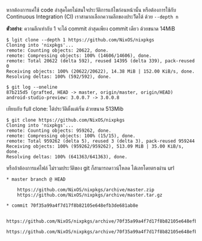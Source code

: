 หากต้องการแค่ใช้ code ล่าสุดโดยไม่สนใจประวัติการแก้ไขก่อนหน้านั้น หรือต้องการใช้กับ Continuous Integration (CI) เราสามาถเลือกความลึกของประวัิตได้ ด้วย `--depth n`

**ตัวอย่าง**: ความลึกเท่ากับ 1 จะได้ commit ล่าสุดเพียง commit เดียว ด้วยขนาด 14MiB

```
$ lgit clone --depth 1 https://github.com/NixOS/nixpkgs
Cloning into 'nixpkgs'...
remote: Counting objects: 20622, done.
remote: Compressing objects: 100% (14606/14606), done.
remote: Total 20622 (delta 592), reused 14395 (delta 339), pack-reused 0
Receiving objects: 100% (20622/20622), 14.38 MiB | 152.00 KiB/s, done.
Resolving deltas: 100% (592/592), done.

$ git log --oneline
87b215d5 (grafted, HEAD -> master, origin/master, origin/HEAD) android-studio-preview: 3.0.0.7 -> 3.0.0.8
```

เทียบกับ full clone: ได้ประวัติตั้งแต่เริ่ม ด้วยขนาด 513Mib

```
$ git clone https://github.com/NixOS/nixpkgs
Cloning into 'nixpkgs'...
remote: Counting objects: 959262, done.
remote: Compressing objects: 100% (15/15), done.
remote: Total 959262 (delta 5), reused 3 (delta 3), pack-reused 959244
Receiving objects: 100% (959262/959262), 513.09 MiB | 35.00 KiB/s, done.
Resolving deltas: 100% (641363/641363), done.
```

หรือถ้าต้องการแค่ไฟล์ ไม่รวมประวัติของ git ก็สามารถดาวน์โหลด ได้เลยโดยตรงผ่าน url

```
* master branch @ HEAD

    https://github.com/NixOS/nixpkgs/archive/master.zip
    https://github.com/NixOS/nixpkgs/archive/master.tar.gz

* commit 70f35a99a4f7d17f8b82105e648efb3de681ab8e

    https://github.com/NixOS/nixpkgs/archive/70f35a99a4f7d17f8b82105e648efb3de681ab8e.zip
    https://github.com/NixOS/nixpkgs/archive/70f35a99a4f7d17f8b82105e648efb3de681ab8e.tar.gz
```
